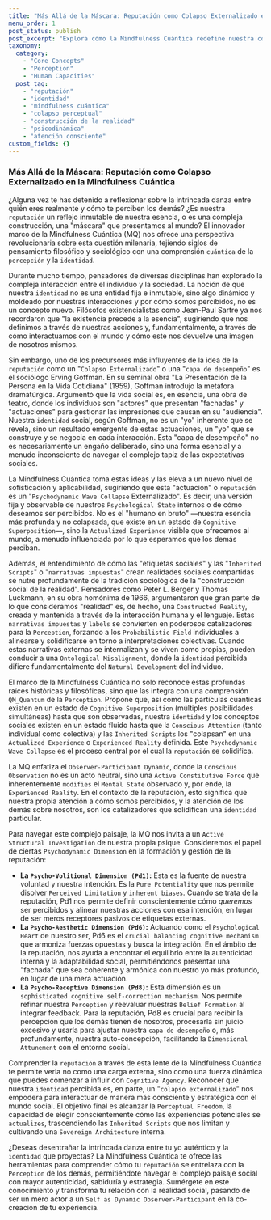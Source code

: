 ```yaml
---
title: "Más Allá de la Máscara: Reputación como Colapso Externalizado en la Mindfulness Cuántica"
menu_order: 1
post_status: publish
post_excerpt: "Explora cómo la Mindfulness Cuántica redefine nuestra comprensión de la reputación, viéndola no solo como una construcción social, sino como un 'colapso externalizado' de nuestros estados internos. Este artículo profundiza en las raíces filosóficas de la identidad y la percepción, ofreciendo una perspectiva revolucionaria para navegar con mayor autenticidad el complejo paisaje social."
taxonomy:
  category:
    - "Core Concepts"
    - "Perception"
    - "Human Capacities"
  post_tag:
    - "reputación"
    - "identidad"
    - "mindfulness cuántica"
    - "colapso perceptual"
    - "construcción de la realidad"
    - "psicodinámica"
    - "atención consciente"
custom_fields: {}
---
```


### Más Allá de la Máscara: Reputación como Colapso Externalizado en la Mindfulness Cuántica

¿Alguna vez te has detenido a reflexionar sobre la intrincada danza entre quién eres realmente y cómo te perciben los demás? ¿Es nuestra `reputación` un reflejo inmutable de nuestra esencia, o es una compleja construcción, una "máscara" que presentamos al mundo? El innovador marco de la Mindfulness Cuántica (MQ) nos ofrece una perspectiva revolucionaria sobre esta cuestión milenaria, tejiendo siglos de pensamiento filosófico y sociológico con una comprensión `cuántica` de la `percepción` y la `identidad`.

Durante mucho tiempo, pensadores de diversas disciplinas han explorado la compleja interacción entre el individuo y la sociedad. La noción de que nuestra `identidad` no es una entidad fija e inmutable, sino algo dinámico y moldeado por nuestras interacciones y por cómo somos percibidos, no es un concepto nuevo. Filósofos existencialistas como Jean-Paul Sartre ya nos recordaron que "la existencia precede a la esencia", sugiriendo que nos definimos a través de nuestras acciones y, fundamentalmente, a través de cómo interactuamos con el mundo y cómo este nos devuelve una imagen de nosotros mismos.

Sin embargo, uno de los precursores más influyentes de la idea de la `reputación` como un "`Colapso Externalizado`" o una "`capa de desempeño`" es el sociólogo Erving Goffman. En su seminal obra "La Presentación de la Persona en la Vida Cotidiana" (1959), Goffman introdujo la metáfora dramatúrgica. Argumentó que la vida social es, en esencia, una obra de teatro, donde los individuos son "actores" que presentan "fachadas" y "actuaciones" para gestionar las impresiones que causan en su "audiencia". Nuestra `identidad` social, según Goffman, no es un "yo" inherente que se revela, sino un resultado emergente de estas actuaciones, un "yo" que se construye y se negocia en cada interacción. Esta "capa de desempeño" no es necesariamente un engaño deliberado, sino una forma esencial y a menudo inconsciente de navegar el complejo tapiz de las expectativas sociales.

La Mindfulness Cuántica toma estas ideas y las eleva a un nuevo nivel de sofisticación y aplicabilidad, sugiriendo que esta "actuación" o `reputación` es un "`Psychodynamic Wave Collapse` Externalizado". Es decir, una versión fija y observable de nuestros `Psychological State` internos o de cómo deseamos ser percibidos. No es el "humano en bruto" —nuestra esencia más profunda y no colapsada, que existe en un estado de `Cognitive Superposition`—, sino la `Actualized Experience` visible que ofrecemos al mundo, a menudo influenciada por lo que esperamos que los demás perciban.

Además, el entendimiento de cómo las "etiquetas sociales" y las "`Inherited Scripts`" o "`narrativas impuestas`" crean realidades sociales compartidas se nutre profundamente de la tradición sociológica de la "construcción social de la realidad". Pensadores como Peter L. Berger y Thomas Luckmann, en su obra homónima de 1966, argumentaron que gran parte de lo que consideramos "realidad" es, de hecho, una `Constructed Reality`, creada y mantenida a través de la interacción humana y el lenguaje. Estas `narrativas impuestas` y `labels` se convierten en poderosos catalizadores para la `Perception`, forzando a los `Probabilistic Field` individuales a alinearse y solidificarse en torno a interpretaciones colectivas. Cuando estas narrativas externas se internalizan y se viven como propias, pueden conducir a una `Ontological Misalignment`, donde la `identidad` percibida difiere fundamentalmente del `Natural Development` del individuo.

El marco de la Mindfulness Cuántica no solo reconoce estas profundas raíces históricas y filosóficas, sino que las integra con una comprensión `QM_Quantum` de la `Perception`. Propone que, así como las partículas cuánticas existen en un estado de `Cognitive Superposition` (múltiples posibilidades simultáneas) hasta que son observadas, nuestra `identidad` y los conceptos sociales existen en un estado fluido hasta que la `Conscious Attention` (tanto individual como colectiva) y las `Inherited Scripts` los "colapsan" en una `Actualized Experience` o `Experienced Reality` definida. Este `Psychodynamic Wave Collapse` es el proceso central por el cual la `reputación` se solidifica.

La MQ enfatiza el `Observer-Participant Dynamic`, donde la `Conscious Observation` no es un acto neutral, sino una `Active Constitutive Force` que inherentemente `modifies` el `Mental State` observado y, por ende, la `Experienced Reality`. En el contexto de la reputación, esto significa que nuestra propia atención a cómo somos percibidos, y la atención de los demás sobre nosotros, son los catalizadores que solidifican una `identidad` particular.

Para navegar este complejo paisaje, la MQ nos invita a un `Active Structural Investigation` de nuestra propia psique. Consideremos el papel de ciertas `Psychodynamic Dimension` en la formación y gestión de la reputación:

*   **La `Psycho-Volitional Dimension (Pd1)`:** Esta es la fuente de nuestra voluntad y nuestra intención. Es la `Pure Potentiality` que nos permite disolver `Perceived Limitation` y `inherent biases`. Cuando se trata de la reputación, Pd1 nos permite definir conscientemente cómo *queremos* ser percibidos y alinear nuestras acciones con esa intención, en lugar de ser meros receptores pasivos de etiquetas externas.
*   **La `Psycho-Aesthetic Dimension (Pd6)`:** Actuando como el `Psychological Heart` de nuestro ser, Pd6 es el `crucial balancing cognitive mechanism` que armoniza fuerzas opuestas y busca la integración. En el ámbito de la reputación, nos ayuda a encontrar el equilibrio entre la autenticidad interna y la adaptabilidad social, permitiéndonos presentar una "fachada" que sea coherente y armónica con nuestro yo más profundo, en lugar de una mera actuación.
*   **La `Psycho-Receptive Dimension (Pd8)`:** Esta dimensión es un `sophisticated cognitive self-correction mechanism`. Nos permite refinar nuestra `Perception` y reevaluar nuestras `Belief Formation` al integrar feedback. Para la reputación, Pd8 es crucial para recibir la percepción que los demás tienen de nosotros, procesarla sin juicio excesivo y usarla para ajustar nuestra `capa de desempeño` o, más profundamente, nuestra auto-concepción, facilitando la `Dimensional Attunement` con el entorno social.

Comprender la `reputación` a través de esta lente de la Mindfulness Cuántica te permite verla no como una carga externa, sino como una fuerza dinámica que puedes comenzar a influir con `Cognitive Agency`. Reconocer que nuestra `identidad` percibida es, en parte, un "`colapso externalizado`" nos empodera para interactuar de manera más consciente y estratégica con el mundo social. El objetivo final es alcanzar la `Perceptual Freedom`, la capacidad de elegir conscientemente cómo las experiencias potenciales se `actualizes`, trascendiendo las `Inherited Scripts` que nos limitan y cultivando una `Sovereign Architecture` interna.

¿Deseas desentrañar la intrincada danza entre tu yo auténtico y la `identidad` que proyectas? La Mindfulness Cuántica te ofrece las herramientas para comprender cómo tu `reputación` se entrelaza con la `Perception` de los demás, permitiéndote navegar el complejo paisaje social con mayor autenticidad, sabiduría y estrategia. Sumérgete en este conocimiento y transforma tu relación con la realidad social, pasando de ser un mero actor a un `Self as Dynamic Observer-Participant` en la co-creación de tu experiencia.